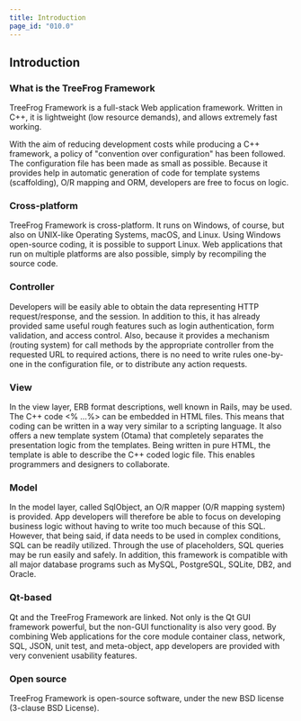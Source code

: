 ```yaml
---
title: Introduction
page_id: "010.0"
---
```


## Introduction

### What is the TreeFrog Framework

TreeFrog Framework is a full-stack Web application framework. Written in C++, it is lightweight (low resource demands), and allows extremely fast working.

With the aim of reducing development costs while producing a C++ framework, a policy of "convention over configuration" has been followed. The configuration file has been made as small as possible. Because it provides help in automatic generation of code for template systems (scaffolding), O/R mapping and ORM, developers are free to focus on logic.

### Cross-platform

TreeFrog Framework is cross-platform. It runs on Windows, of course, but also on UNIX-like Operating Systems, macOS, and Linux. Using Windows open-source coding, it is possible to support Linux. Web applications that run on multiple platforms are also possible, simply by recompiling the source code.

### Controller

Developers will be easily able to obtain the data representing HTTP request/response, and the session. In addition to this, it has already provided same useful rough features such as login authentication, form validation, and access control.
Also, because it provides a mechanism (routing system) for call methods by the appropriate controller from the requested URL to required actions, there is no need to write rules one-by-one in the configuration file, or to distribute any action requests.

### View

In the view layer, ERB format descriptions, well known in Rails, may be used. The C++ code <% …%> can be embedded in HTML files. This means that coding can be written in a way very similar to a scripting language.
It also offers a new template system (Otama) that completely separates the presentation logic from the templates. Being written in pure HTML, the template is able to describe the C++ coded logic file. This enables programmers and designers to collaborate.

### Model

In the model layer, called SqlObject, an O/R mapper (O/R mapping system) is provided. App developers will therefore be able to focus on developing business logic without having to write too much because of this SQL.
However, that being said, if data needs to be used in complex conditions, SQL can be readily utilized. Through the use of placeholders, SQL queries may be run easily and safely.
In addition, this framework is compatible with all major database programs such as MySQL, PostgreSQL, SQLite, DB2, and Oracle.

### Qt-based

Qt and the TreeFrog Framework are linked. Not only is the Qt GUI framework powerful, but the non-GUI functionality is also very good. By combining Web applications for the core module container class, network, SQL, JSON, unit test, and meta-object, app developers are provided with very convenient usability features.

### Open source

TreeFrog Framework is open-source software, under the new BSD license (3-clause BSD License).